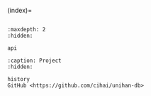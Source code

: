(index)=

```{include} ../README.md

```

```{toctree}
:maxdepth: 2
:hidden:

api
```

```{toctree}
:caption: Project
:hidden:

history
GitHub <https://github.com/cihai/unihan-db>
```
